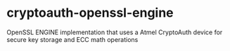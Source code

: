 # cryptoauth-openssl-engine
OpenSSL ENGINE implementation that uses a Atmel CryptoAuth device for secure key storage and ECC math operations
